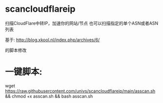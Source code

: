 # scancloudflareip
扫描CloudFlare中转IP，加速你的网站/节点
也可以扫描指定的单个ASN或者ASN列表

基于:
http://blog.xkool.nl/index.php/archives/6/

的脚本修改

# 一键脚本:
wget https://raw.githubusercontent.com/univs/scancloudflareip/main/asscan.sh && chmod +x asscan.sh && bash asscan.sh

